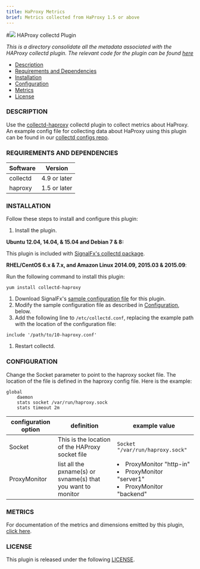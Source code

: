 ```yaml
---
title: HaProxy Metrics
brief: Metrics collected from HaProxy 1.5 or above
---
```


#![](https://github.com/signalfx/integrations/blob/master/collectd-activemq/img/integrations_activemq.png) HAProxy collectd Plugin   

_This is a directory consolidate all the metadata associated with the HAProxy collectd plugin. The relevant code for the plugin can be found [here](https://github.com/signalfx/collectd-haproxy)_

- [Description](#description)
- [Requirements and Dependencies](#requirements-and-dependencies)
- [Installation](#installation)
- [Configuration](#configuration)
- [Metrics](#metrics)
- [License](#license)

### DESCRIPTION

Use the [collectd-haproxy](https://github.com/signalfx/collectd-haproxy) collectd plugin to collect metrics about HaProxy. An example config file for collecting data about HaProxy using this plugin can be found in our [collectd configs repo](https://github.com/signalfx/integrations/blob/master/collectd-haproxy/10-haproxy.conf).

### REQUIREMENTS AND DEPENDENCIES

| Software  | Version        |
|-----------|----------------|
| collectd  |  4.9 or later  |
| haproxy  | 1.5 or later |

### INSTALLATION

Follow these steps to install and configure this plugin:

1. Install the plugin.

  **Ubuntu 12.04, 14.04, & 15.04 and Debian 7 & 8:**

  This plugin is included with [SignalFx's collectd package](https://support.signalfx.com/hc/en-us/articles/208080123).

  **RHEL/CentOS 6.x & 7.x, and Amazon Linux 2014.09, 2015.03 & 2015.09**:

  Run the following command to install this plugin:

  ```
  yum install collectd-haproxy
  ```

1. Download SignalFx's [sample configuration file](./10-haproxy.conf) for this plugin.
1. Modify the sample configuration file as described in [Configuration](#configuration), below.
1. Add the following line to `/etc/collectd.conf`, replacing the example path with the location of the configuration file:

  ```
  include '/path/to/10-haproxy.conf'
  ```

1. Restart collectd.

### CONFIGURATION

Change the Socket parameter to point to the haproxy socket file. The location of the file is defined in the haproxy config file. Here is the example:

```
global
    daemon
    stats socket /var/run/haproxy.sock
    stats timeout 2m
```

| configuration option | definition | example value |
| ---------------------|------------|---------------|
| Socket | This is the location of the HAProxy socket file | `Socket "/var/run/haproxy.sock"` |
| ProxyMonitor | list all the pxname(s) or svname(s) that you want to monitor | <ui><li>ProxyMonitor "http-in"</li><li>ProxyMonitor "server1"</li><li>ProxyMonitor "backend"</li></ui> |

### METRICS

For documentation of the metrics and dimensions emitted by this plugin, [click here](././docs).

### LICENSE

This plugin is released under the following [LICENSE](https://github.com/signalfx/collectd-haproxy/blob/master/LICENSE).
